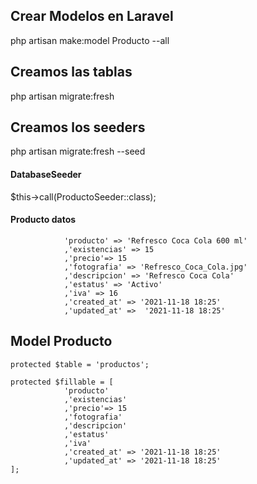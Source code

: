 ## Crear Modelos en Laravel

php artisan make:model Producto --all

## Creamos las tablas

php artisan migrate:fresh

## Creamos los seeders
php artisan migrate:fresh --seed

#### DatabaseSeeder 
$this->call(ProductoSeeder::class);

#### Producto datos

                'producto' => 'Refresco Coca Cola 600 ml'
                ,'existencias' => 15 
                ,'precio'=> 15
                ,'fotografia' => 'Refresco_Coca_Cola.jpg'
                ,'descripcion' => 'Refresco Coca Cola'
                ,'estatus' => 'Activo'
                ,'iva' => 16
                ,'created_at' => '2021-11-18 18:25'
                ,'updated_at' =>  '2021-11-18 18:25'

## Model Producto

    protected $table = 'productos';

    protected $fillable = [
                'producto'
                ,'existencias'
                ,'precio'=> 15
                ,'fotografia'
                ,'descripcion'
                ,'estatus'
                ,'iva'
                ,'created_at' => '2021-11-18 18:25'
                ,'updated_at' => '2021-11-18 18:25'
    ];